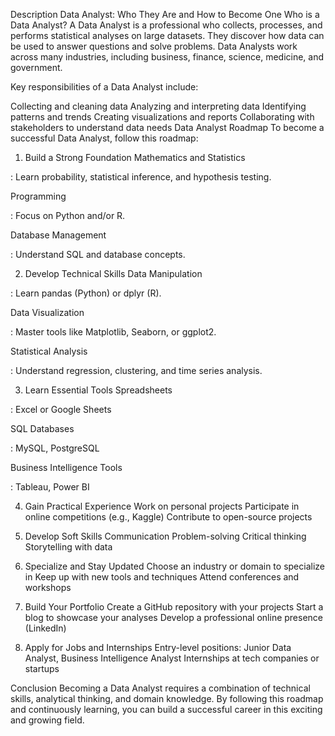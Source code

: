 Description
Data Analyst: Who They Are and How to Become One
Who is a Data Analyst?
A Data Analyst is a professional who collects, processes, and performs statistical analyses on large datasets. They discover how data can be used to answer questions and solve problems. Data Analysts work across many industries, including business, finance, science, medicine, and government.

Key responsibilities of a Data Analyst include:

Collecting and cleaning data
Analyzing and interpreting data
Identifying patterns and trends
Creating visualizations and reports
Collaborating with stakeholders to understand data needs
Data Analyst Roadmap
To become a successful Data Analyst, follow this roadmap:

1. Build a Strong Foundation
Mathematics and Statistics

: Learn probability, statistical inference, and hypothesis testing.

Programming

: Focus on Python and/or R.

Database Management

: Understand SQL and database concepts.

2. Develop Technical Skills
Data Manipulation

: Learn pandas (Python) or dplyr (R).

Data Visualization

: Master tools like Matplotlib, Seaborn, or ggplot2.

Statistical Analysis

: Understand regression, clustering, and time series analysis.

3. Learn Essential Tools
Spreadsheets

: Excel or Google Sheets

SQL Databases

: MySQL, PostgreSQL

Business Intelligence Tools

: Tableau, Power BI

4. Gain Practical Experience
Work on personal projects
Participate in online competitions (e.g., Kaggle)
Contribute to open-source projects

5. Develop Soft Skills
Communication
Problem-solving
Critical thinking
Storytelling with data

6. Specialize and Stay Updated
Choose an industry or domain to specialize in
Keep up with new tools and techniques
Attend conferences and workshops

7. Build Your Portfolio
Create a GitHub repository with your projects
Start a blog to showcase your analyses
Develop a professional online presence (LinkedIn)

8. Apply for Jobs and Internships
Entry-level positions: Junior Data Analyst, Business Intelligence Analyst
Internships at tech companies or startups

Conclusion
Becoming a Data Analyst requires a combination of technical skills, analytical thinking, and domain knowledge. By following this roadmap and continuously learning, you can build a successful career in this exciting and growing field.
